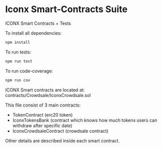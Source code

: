 # Iconx Smart-Contracts Suite
ICONX Smart Contracts + Tests

To install all dependencies:
``` bash
npm install
```

To run tests:
``` bash
npm run test
```

To run code-coverage:
``` bash
npm run cov
```

ICONX Smart contracts are located at: contracts/Crowdsale/IconxCrowdsale.sol

This file consist of 3 main contracts:
- TokenContract (erc20 token)
- IconxTokensBank (contract which knows how much tokens users can withdraw after specific date)
- IconxCrowdsaleContract (crowdsale contract)

Other details are described inside each smart contract.